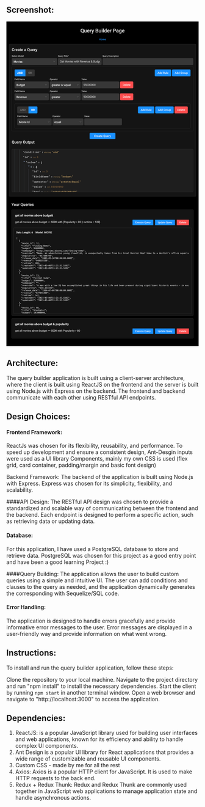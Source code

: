## Screenshot:
![](screencapture-localhost-3000-2023-03-08-00_00_56.png)

## Architecture:

The query builder application is built using a client-server architecture, where the client is built using ReactJS on the frontend and the server is built using Node.js with Express on the backend. The frontend and backend communicate with each other using RESTful API endpoints.

## Design Choices:

#### Frontend Framework: 
ReactJs was chosen for its flexibility, reusability, and performance.
To speed up development and ensure a consistent design, Ant-Desgin inputs were used as a UI library Components, mainly my own CSS is used (flex grid, card container, padding/margin and basic font design)

Backend Framework: The backend of the application is built using Node.js with Express. Express was chosen for its simplicity, flexibility, and scalability.

####API Design: 
The RESTful API design was chosen to provide a standardized and scalable way of communicating between the frontend and the backend. Each endpoint is designed to perform a specific action, such as retrieving data or updating data.

#### Database: 
For this application, I have used a PostgreSQL database to store and retrieve data. PostgreSQL was chosen for this project as a good entry point and have been a good learning Project :)

####Query Building: 
The application allows the user to build custom queries using a simple and intuitive UI. The user can add conditions and clauses to the query as needed, and the application dynamically generates the corresponding with Sequelize/SQL code.

#### Error Handling: 
The application is designed to handle errors gracefully and provide informative error messages to the user. Error messages are displayed in a user-friendly way and provide information on what went wrong.

## Instructions:

To install and run the query builder application, follow these steps:

Clone the repository to your local machine.
Navigate to the project directory and run "npm install" to install the necessary dependencies.
Start the client by running `npm start` in another terminal window.
Open a web browser and navigate to "http://localhost:3000" to access the application.

## Dependencies:

1. ReactJS: is a popular JavaScript library used for building user interfaces and web applications, known for its efficiency and ability to handle complex UI components.
2. Ant Design is a popular UI library for React applications that provides a wide range of customizable and reusable UI components.
3. Custom CSS - made by me for all the rest
4. Axios: Axios is a popular HTTP client for JavaScript. It is used to make HTTP requests to the back end.
5. Redux + Redux Thunk: Redux and Redux Thunk are commonly used together in JavaScript web applications to manage application state and handle asynchronous actions.
